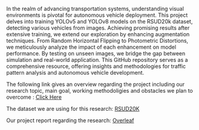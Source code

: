 In the realm of advancing transportation systems, understanding visual environments is pivotal for autonomous vehicle deployment. This project delves into training YOLOv5 and YOLOv8 models on the RSUD20k dataset, detecting various vehicles from images. Achieving promising results after extensive training, we extend our exploration by enhancing augmentation techniques. From Random Horizontal Flipping to Photometric Distortions, we meticulously analyze the impact of each enhancement on model performance. By testing on unseen images, we bridge the gap between simulation and real-world application. This GitHub repository serves as a comprehensive resource, offering insights and methodologies for traffic pattern analysis and autonomous vehicle development.

The following link gives an overview regarding the project including our research topic, main goal, working methodoligies and obstacles we plan to overcome : [Click Here](https://www.canva.com/design/DAGDZv3PvIc/7FbT-g4kBgzCrcVG3K-SVQ/view?utm_content=DAGDZv3PvIc&utm_campaign=designshare&utm_medium=link&utm_source=editor)

The dataset we are using for this research: [RSUD20K](https://www.kaggle.com/datasets/hasibzunair/rsud20k-bangladesh-road-scene-understanding/data)

Our project report regarding the research: [Overleaf](https://www.overleaf.com/read/sdfdnhxzzxdx#04d050)





